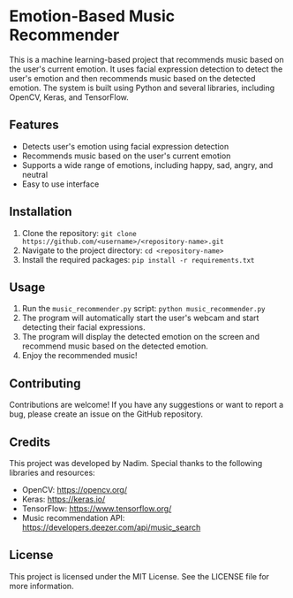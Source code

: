 

# Emotion-Based Music Recommender

This is a machine learning-based project that recommends music based on the user's current emotion. It uses facial expression detection to detect the user's emotion and then recommends music based on the detected emotion. The system is built using Python and several libraries, including OpenCV, Keras, and TensorFlow.

## Features

- Detects user's emotion using facial expression detection
- Recommends music based on the user's current emotion
- Supports a wide range of emotions, including happy, sad, angry, and neutral
- Easy to use interface

## Installation

1. Clone the repository: `git clone https://github.com/<username>/<repository-name>.git`
2. Navigate to the project directory: `cd <repository-name>`
3. Install the required packages: `pip install -r requirements.txt`

## Usage

1. Run the `music_recommender.py` script: `python music_recommender.py`
2. The program will automatically start the user's webcam and start detecting their facial expressions.
3. The program will display the detected emotion on the screen and recommend music based on the detected emotion.
4. Enjoy the recommended music!

## Contributing

Contributions are welcome! If you have any suggestions or want to report a bug, please create an issue on the GitHub repository.

## Credits

This project was developed by Nadim. Special thanks to the following libraries and resources:

- OpenCV: https://opencv.org/
- Keras: https://keras.io/
- TensorFlow: https://www.tensorflow.org/
- Music recommendation API: https://developers.deezer.com/api/music_search

## License

This project is licensed under the MIT License. See the LICENSE file for more information.
